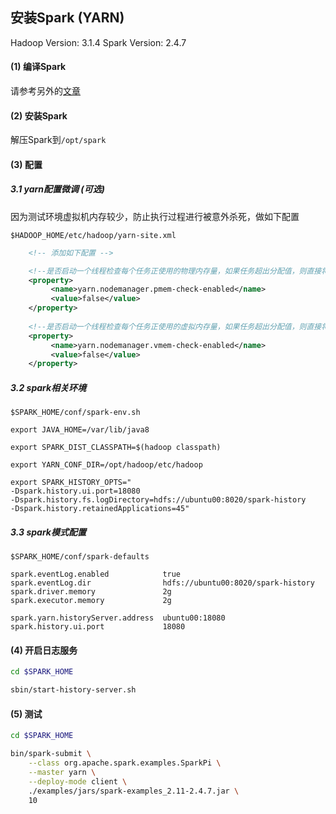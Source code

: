 ## 安装Spark (YARN)

Hadoop Version: 3.1.4
Spark Version: 2.4.7

#### (1) 编译Spark

请参考另外的[文章](05-02-hive-on-spark.md)

#### (2) 安装Spark

解压Spark到`/opt/spark`

#### (3) 配置

##### 3.1 yarn配置微调 (可选)

因为测试环境虚拟机内存较少，防止执行过程进行被意外杀死，做如下配置

`$HADOOP_HOME/etc/hadoop/yarn-site.xml`

```xml
    <!-- 添加如下配置 -->

    <!--是否启动一个线程检查每个任务正使用的物理内存量，如果任务超出分配值，则直接将其杀掉，默认是true -->
    <property>
         <name>yarn.nodemanager.pmem-check-enabled</name>
         <value>false</value>
    </property>
    
    <!--是否启动一个线程检查每个任务正使用的虚拟内存量，如果任务超出分配值，则直接将其杀掉，默认是true -->
    <property>
         <name>yarn.nodemanager.vmem-check-enabled</name>
         <value>false</value>
    </property>
```

##### 3.2 spark相关环境

`$SPARK_HOME/conf/spark-env.sh`

```
export JAVA_HOME=/var/lib/java8

export SPARK_DIST_CLASSPATH=$(hadoop classpath)

export YARN_CONF_DIR=/opt/hadoop/etc/hadoop

export SPARK_HISTORY_OPTS="
-Dspark.history.ui.port=18080
-Dspark.history.fs.logDirectory=hdfs://ubuntu00:8020/spark-history
-Dspark.history.retainedApplications=45"
```

##### 3.3 spark模式配置

`$SPARK_HOME/conf/spark-defaults`

```text
spark.eventLog.enabled            true
spark.eventLog.dir                hdfs://ubuntu00:8020/spark-history
spark.driver.memory               2g
spark.executor.memory             2g

spark.yarn.historyServer.address  ubuntu00:18080
spark.history.ui.port             18080
```

#### (4) 开启日志服务

```bash
cd $SPARK_HOME

sbin/start-history-server.sh
```

#### (5) 测试

```bash
cd $SPARK_HOME

bin/spark-submit \
    --class org.apache.spark.examples.SparkPi \
    --master yarn \
    --deploy-mode client \
    ./examples/jars/spark-examples_2.11-2.4.7.jar \
    10
```
